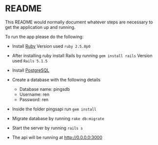 # README

This README would normally document whatever steps are necessary to get the
application up and running.

To run the app please do the following:

* Install [Ruby](https://www.ruby-lang.org/en/documentation/installation/)
Version used `ruby 2.5.0p0`

* After installing ruby install Rails by running `gem install rails`
Version used `Rails 5.1.5`

* Install [PostgreSQL](https://www.postgresql.org/docs/9.3/static/tutorial-install.html)

* Create a database with the following details
  * Database name: pingsdb
  * Username: ren
  * Password: ren


* Inside the folder pingsapi run `gem install`

* Migrate database by running `rake db:migrate`

* Start the server by running `rails s`

* The api will be running at http://0.0.0.0:3000
